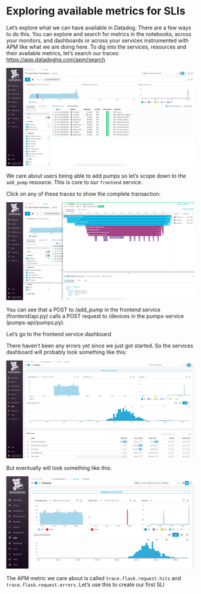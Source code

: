 # Exploring available metrics for SLIs 

Let’s explore what we can have available in Datadog. There are a few ways to do this. You can explore and search for metrics in the notebooks, across your monitors, and dashboards or across your services instrumented with APM like what we are doing here. To dig into the services, resources and their available metrics, let’s search our traces: https://app.datadoghq.com/apm/search 

![Trace Search](../assets/trace-search.png)


We care about users being able to add pumps so let’s scope down to the `add_pump` resource. This is core to our `frontend` service. 

Click on any of these traces to show the complete transaction:

![Trace View](../assets/trace-view.png)


You can see that a POST to /add_pump in the frontend service  (frontend/api.py) calls a POST request to /devices in the pumps-service (pumps-api/pumps.py).



Let’s go to the frontend service dashboard

There haven’t been any errors yet since we just got started. So the services dashboard will probably look something like this: 

![Frontend Dash](../assets/frontend-dash.png)


But eventually will look something like this: 

![Frontend Errors](../assets/frontend-errors.png)


The APM metric we care about is called `trace.flask.request.hits` and `trace.flask.request.errors`. Let’s use this to create our first SLI
